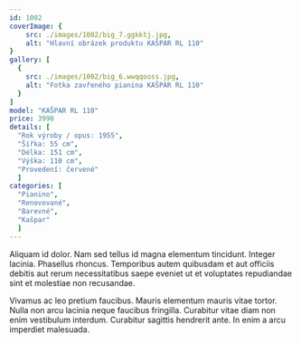 ```yaml
---
id: 1002
coverImage: {
    src: ./images/1002/big_7.ggkktj.jpg,
    alt: "Hlavní obrázek produktu KAŠPAR RL 110"
}
gallery: [
  {
    src: ./images/1002/big_6.wwqqooss.jpg,
    alt: "Fotka zavřeného pianina KAŠPAR RL 110"
  }
]
model: "KAŠPAR RL 110"
price: 3990
details: [
  "Rok výroby / opus: 1955",
  "Šířka: 55 cm",
  "Délka: 151 cm",
  "Výška: 110 cm",
  "Provedení: červené"
  ]
categories: [
  "Pianino",
  "Renovované",
  "Barevné",
  "Kašpar"
  ]
---
```


Aliquam id dolor. Nam sed tellus id magna elementum tincidunt. Integer lacinia. Phasellus rhoncus. Temporibus autem quibusdam et aut officiis debitis aut rerum necessitatibus saepe eveniet ut et voluptates repudiandae sint et molestiae non recusandae.

Vivamus ac leo pretium faucibus. Mauris elementum mauris vitae tortor. Nulla non arcu lacinia neque faucibus fringilla. Curabitur vitae diam non enim vestibulum interdum. Curabitur sagittis hendrerit ante. In enim a arcu imperdiet malesuada.